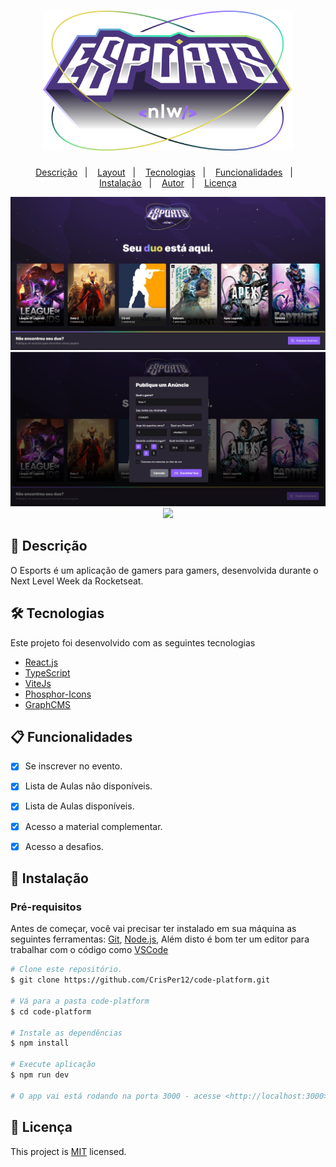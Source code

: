 <h1 align="center">
  <img width="400px" src="https://github.com/CrisPer12/NLW-Esports/blob/main/web/src/assets/logo-nlw-esports.svg" />
  <br />
</h1>
<p align="center">
  <a href="#page_facing_up-descrição">Descrição</a>&nbsp;&nbsp;&nbsp;|&nbsp;&nbsp;&nbsp;
  <a href="#art-Layout">Layout</a>&nbsp;&nbsp;&nbsp;|&nbsp;&nbsp;&nbsp;
  <a href="#-tecnologias">Tecnologias</a>&nbsp;&nbsp;&nbsp;|&nbsp;&nbsp;&nbsp;
  <a href="#clipboard-Funcionalidades">Funcionalidades</a>&nbsp;&nbsp;&nbsp;|&nbsp;&nbsp;&nbsp;
  <a href="#closed_book-instalação">Instalação</a>&nbsp;&nbsp;&nbsp;|&nbsp;&nbsp;&nbsp;
  <a href="#man-Autor">Autor</a>&nbsp;&nbsp;&nbsp;|&nbsp;&nbsp;&nbsp;
  <a href="#memo-Licença">Licença</a>
</p>


<div align="center">
  <img  width="700px" src="https://github.com/CrisPer12/NLW-Esports/blob/main/home.JPG" />
  <img  width="700px" src="https://github.com/CrisPer12/NLW-Esports/blob/main/modal.JPG" />
  <img  width="400px" src="https://github.com/CrisPer12/NLW-Esports/blob/main/Record_2022-11-10-10-23-09_AdobeExpress.gif" />
</div>

## :page_facing_up: Descrição
O Esports é um aplicação de gamers para gamers, desenvolvida durante o Next Level Week da Rocketseat.


## 🛠 Tecnologias
Este projeto foi desenvolvido com as seguintes tecnologias

- [React.js](https://pt-br.reactjs.org/)
- [TypeScript](https://www.typescriptlang.org/)
- [ViteJs](https://vitejs.dev/guide/)
- [Phosphor-Icons](https://phosphoricons.com/)
- [GraphCMS](https://graphcms.com/)

## :clipboard: Funcionalidades
- [x] Se inscrever no evento.
- [x] Lista de Aulas não disponíveis.
- [x] Lista de Aulas disponíveis.
- [x] Acesso a material complementar.
- [x] Acesso a desafios.


## :closed_book: Instalação

### Pré-requisitos
Antes de começar, você vai precisar ter instalado em sua máquina as seguintes ferramentas:
[Git](https://git-scm.com), [Node.js](https://nodejs.org/en/), Além disto é bom ter um editor para trabalhar com o código como [VSCode](https://code.visualstudio.com/)

```bash
# Clone este repositório.
$ git clone https://github.com/CrisPer12/code-platform.git

# Vá para a pasta code-platform
$ cd code-platform

# Instale as dependências
$ npm install 

# Execute aplicação
$ npm run dev

# O app vai está rodando na porta 3000 - acesse <http://localhost:3000>
```



## :memo: Licença

This project is [MIT](./LICENSE.txt) licensed.
